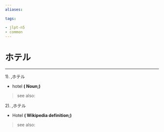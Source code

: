```yaml
---
aliases:
    
tags:
    
- jlpt-n5
- common
---
```


# ホテル
---
1).
,ホテル

- hotel
**( Noun;)**
> see also: 
            
2).
,ホテル

- Hotel
**( Wikipedia definition;)**
> see also: 
            